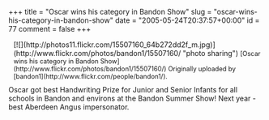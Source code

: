 +++
title = "Oscar wins his category in Bandon Show"
slug = "oscar-wins-his-category-in-bandon-show"
date = "2005-05-24T20:37:57+00:00"
id = 77
comment = false
+++

<div style="clear: both" />
<div style="float: right; margin-left: 10px; margin-bottom: 10px">[![](http://photos11.flickr.com/15507160_64b272dd2f_m.jpg)](http://www.flickr.com/photos/bandon1/15507160/ "photo sharing")
<span style="font-size: 0.9em; margin-top: 0px">  [Oscar wins his category in Bandon Show](http://www.flickr.com/photos/bandon1/15507160/)
Originally uploaded by [bandon1](http://www.flickr.com/people/bandon1/). </span></div>
Oscar got best Handwriting Prize for Junior and Senior Infants for
all schools in Bandon and environs at the Bandon Summer Show! Next
year - best Aberdeen Angus impersonator.

<div style="clear: both; padding-bottom: 0.25em" />
